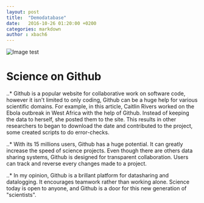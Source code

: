 ```yaml
---
layout: post
title:  "Demodatabase"
date:   2016-10-26 01:20:00 +0200
categories: markdown
author : xbach6
---
```

![Image test](https://cos.io/static/img/icons/osf-connections/Octocat.png)

# Science on Github


..*  Github is a popular website for collaborative work on software code, however it isn't limited to only coding, Github can be a huge help for various scientific domains. For example, in this article, Caitlin Rivers worked on the Ebola outbreak in West Africa with the help of Github. Instead of keeping the data to herself, she posted them to the site. This results in other researchers to began to download the date and contributed to the project, some created scripts to do error-checks. 

..*  With its 15 millions users, Github has a huge potential. It can greatly increase the speed of science projects. Even though there are others data sharing systems, Github is designed for transparent collaboration. Users can track and reverse every changes made to a project. 
  
..*  In my opinion, Github is a brillant platform for datasharing and datalogging. It encourages teamwork rather than working alone. 
  Science today is open to anyone, and Github is a door for this new generation of "scientists".


